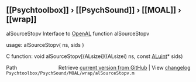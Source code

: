 ## [[Psychtoolbox]] &#8250; [[PsychSound]] &#8250; [[MOAL]] &#8250; [[wrap]]

alSourceStopv  Interface to [OpenAL](OpenAL) function alSourceStopv  
  
usage:  alSourceStopv( ns, sids )  
  
C function:  void alSourceStopv[(ALsizei]((ALsizei) ns, const [ALuint](ALuint)\* sids)  




<div class="code_header" style="text-align:right;">
  <span style="float:left;">Path&nbsp;&nbsp;</span> <span class="counter">Retrieve <a href=
  "https://raw.github.com/Psychtoolbox-3/Psychtoolbox-3/beta/Psychtoolbox/PsychSound/MOAL/wrap/alSourceStopv.m">current version from GitHub</a> | View <a href=
  "https://github.com/Psychtoolbox-3/Psychtoolbox-3/commits/beta/Psychtoolbox/PsychSound/MOAL/wrap/alSourceStopv.m">changelog</a></span>
</div>
<div class="code">
  <code>Psychtoolbox/PsychSound/MOAL/wrap/alSourceStopv.m</code>
</div>

